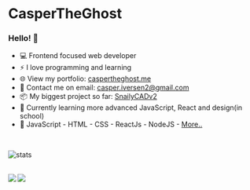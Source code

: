 # CasperTheGhost

### Hello! 👋

- 💻 Frontend focused web developer 
- ⚡ I love programming and learning 
- 🌐 View my portfolio: [caspertheghost.me](https://caspertheghost.me/) 
- 📧 Contact me on email: [casper.iversen2@gmail.com](mailto:casper.iversen2@gmail.com) 
- 📦 My biggest project so far: [SnailyCADv2](https://github.com/Dev-CasperTheGhost/snaily-cadv2)
- 🏫 Currently learning more advanced JavaScript, React and design(in school)
- 🌱 JavaScript - HTML - CSS - ReactJs - NodeJS - <a href="https://caspertheghost.me/#skills-section" target="_blank">More..</a>

<br />

![stats](https://github-readme-stats.vercel.app/api/?username=dev-caspertheghost&show_icons=true&title_color=fff&text_color=9f9f9f&bg_color=151515&hide_border=true&hide_rank=true)

<br />

<a href="https://github.com/dev-caspertheghost/react-timeline">
  <img align="left" src="https://github-readme-stats.vercel.app/api/pin?username=dev-caspertheghost&repo=react-timeline&title_color=fff&icon_color=f9f9f9&text_color=9f9f9f&bg_color=151515" />
</a>

<a href="https://github.com/dev-caspertheghost/css-statistic-dashboard">
  <img align="left" src="https://github-readme-stats.vercel.app/api/pin?username=dev-caspertheghost&repo=css-statistic-dashboard&title_color=fff&icon_color=f9f9f9&text_color=9f9f9f&bg_color=151515" />
</a>
